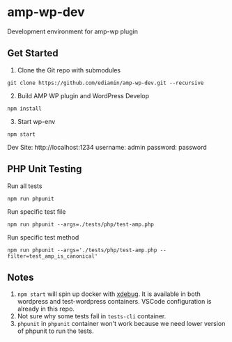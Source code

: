 # amp-wp-dev
Development environment for amp-wp plugin

## Get Started

1. Clone the Git repo with submodules
```
git clone https://github.com/ediamin/amp-wp-dev.git --recursive
```

2. Build AMP WP plugin and WordPress Develop
```
npm install
```

3. Start wp-env
```
npm start
```

Dev Site: http://localhost:1234
username: admin
password: password

## PHP Unit Testing
Run all tests
```
npm run phpunit
```

Run specific test file
```
npm run phpunit --args=./tests/php/test-amp.php
```

Run specific test method
```
npm run phpunit --args='./tests/php/test-amp.php --filter=test_amp_is_canonical'
```

## Notes
1. `npm start` will spin up docker with [xdebug](https://github.com/WordPress/gutenberg/blob/trunk/packages/env/README.md#xdebug-ide-support). It is available in both wordpress and test-wordpress containers. VSCode configuration is already in this repo.
2. Not sure why some tests fail in `tests-cli` container.
3. `phpunit` in `phpunit` container won't work because we need lower version of phpunit to run the tests.

